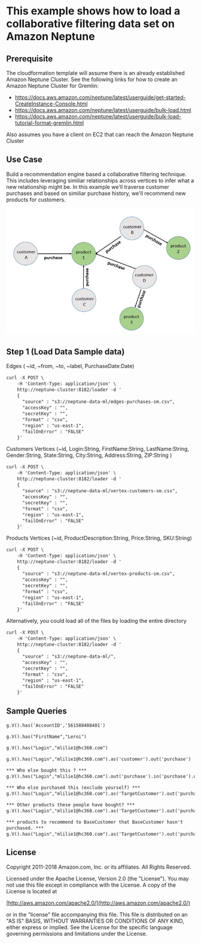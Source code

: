 # This example shows how to load a collaborative filtering data set on Amazon Neptune

## Prerequisite

The cloudformation template will assume there is an already established Amazon Neptune Cluster. See the following links for how to create an Amazon Neptune Cluster for Gremlin:  

* https://docs.aws.amazon.com/neptune/latest/userguide/get-started-CreateInstance-Console.html
* https://docs.aws.amazon.com/neptune/latest/userguide/bulk-load.html
* https://docs.aws.amazon.com/neptune/latest/userguide/bulk-load-tutorial-format-gremlin.html

Also assumes you have a client on EC2 that can reach the Amazon Neptune Cluster

## Use Case

Build a recommendation engine based a collaborative filtering technique. This includes leveraging similiar relationships across vertices to infer what a new relationship might be. In this 
example we'll traverse customer purchases and based on similiar purchase history, we'll recommend new products for customers. 


![cloudformation](images/image1.jpg)


## Step 1 (Load Data Sample data)

Edges ( ~id, ~from, ~to, ~label, PurchaseDate:Date) 

```
curl -X POST \
    -H 'Content-Type: application/json' \
    http://neptune-cluster:8182/loader -d '
    { 
      "source" : "s3://neptune-data-ml/edges-purchases-sm.csv", 
      "accessKey" : "", 
      "secretKey" : "",
      "format" : "csv", 
      "region" : "us-east-1", 
      "failOnError" : "FALSE"
    }'

```
Customers Vertices (~id, Login:String, FirstName:String, LastName:String, Gender:String, State:String, City:String, Address:String, ZIP:String
)

```
curl -X POST \
    -H 'Content-Type: application/json' \
    http://neptune-cluster:8182/loader -d '
    { 
      "source" : "s3://neptune-data-ml/vertex-customers-sm.csv", 
      "accessKey" : "", 
      "secretKey" : "",
      "format" : "csv", 
      "region" : "us-east-1", 
      "failOnError" : "FALSE"
    }'
```
Products Vertices (~id, ProductDescription:String, Price:String, SKU:String)

```
curl -X POST \
    -H 'Content-Type: application/json' \
    http://neptune-cluster:8182/loader -d '
    { 
      "source" : "s3://neptune-data-ml/vertex-products-sm.csv", 
      "accessKey" : "", 
      "secretKey" : "",
      "format" : "csv", 
      "region" : "us-east-1", 
      "failOnError" : "FALSE"
    }'

```

Alternatively, you could load all of the files by loading the entire directory

```
curl -X POST \
    -H 'Content-Type: application/json' \
    http://neptune-cluster:8182/loader -d '
    { 
      "source" : "s3://neptune-data-ml/", 
      "accessKey" : "", 
      "secretKey" : "",
      "format" : "csv", 
      "region" : "us-east-1", 
      "failOnError" : "FALSE"
    }'
```


## Sample Queries


```
g.V().has('AccountID','561588488401')

```

```
g.V().has("FirstName","Leroi")

```

```
g.V().has("Login","mlilie1@hc360.com")

```


```
g.V().has("Login","mlilie1@hc360.com").as('customer').out('purchase')

```

```
*** Who else bought this ? ***
g.V().has("Login","mlilie1@hc360.com").out('purchase').in('purchase').dedup().values('Login')

```

```
*** Who else purchased this (exclude yourself) ***
g.V().has("Login","mlilie1@hc360.com").as('TargetCustomer').out('purchase').in('purchase').where(neq('TargetCustomer')).dedup().values('Login')

```


```
*** Other products these people have bought? ***
g.V().has("Login","mlilie1@hc360.com").as('TargetCustomer').out('purchase').in('purchase').where(neq('TargetCustomer')).out('purchase').dedup().values('ProductDescription')

```


```
*** products to recommend to BaseCustomer that BaseCustomer hasn't purchased. ***
g.V().has("Login","mlilie1@hc360.com").as('TargetCustomer').out('purchase').aggregate('self').in('purchase').where(neq('TargetCustomer')).out('purchase').where(without('self')).dedup().values('ProductDescription')

```

## License

Copyright 2011-2018 Amazon.com, Inc. or its affiliates. All Rights Reserved.

Licensed under the Apache License, Version 2.0 (the "License"). You may not use this file except in compliance with the License. A copy of the License is located at

[http://aws.amazon.com/apache2.0/](http://aws.amazon.com/apache2.0/)

or in the "license" file accompanying this file. This file is distributed on an "AS IS" BASIS, WITHOUT WARRANTIES OR CONDITIONS OF ANY KIND, either express or implied. See the License for the specific language governing permissions and limitations under the License.








